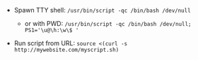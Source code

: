 
- Spawn TTY shell: `/usr/bin/script -qc /bin/bash /dev/null` 
  - or with PWD: `/usr/bin/script -qc /bin/bash /dev/null; PS1='\u@\h:\w\$ '`

- Run script from URL: `source <(curl -s http://mywebsite.com/myscript.sh)`
